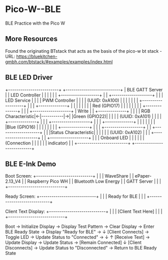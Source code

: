 # Pico-W--BLE
BLE Practice with the Pico W

## More Resources
Found the originating BTstack that acts as the basis of the pico-w bt stack
	- URL:		https://bluekitchen-gmbh.com/btstack/#examples/examples/index.html


## BLE LED Driver
+-------------------------+           +---------------------------+
|     BLE GATT Server     |           |       LED Controller      |
|                         |           |                           |
|  +-------------------+  |           |  +--------------------+   |
|  |   LED Service     |  |           |  |    PWM Controller  |   |
|  |   (UUID: 0xA100)  |  |           |  |                    |   |
|  +-------------------+  |           |  |  +--------------+  |   |
|         |               |           |  |  | Red (GPIO17) |  |   |
|         |               |           |  |  +--------------+  |   |
|  +-------------------+  |    Write  |  |  +--------------+  |   |
|  | RGB Characteristic|<-|-----------|->|  |Green (GPIO22)|  |   |
|  | (UUID: 0xA101)    |  |           |  |  +--------------+  |   |
|  +-------------------+  |           |  |  +--------------+  |   |
|         |               |           |  |  |Blue (GPIO16) |  |   |
|         |               |           |  |  +--------------+  |   |
|  +-------------------+  |           |  +--------------------+   |
|  |Status Characteristic| |           |                           |
|  | (UUID: 0xA102)     | |           |  +--------------------+   |
|  +-------------------+  |           |  |  Onboard LED       |   |
|                         |           |  |  (Connection       |   |
|                         |           |  |   indicator)       |   |
+-------------------------+           +---------------------------+

## BLE E-Ink Demo

Boot Screen:
+----------------------------+
|                            |
| WaveShare                  |
| ePaper-2.13_V4            |
| Raspberry Pico WH         |
| Bluetooth Low Energy      |
|    GATT Server            |
|                            |
+----------------------------+

Ready Screen:
+----------------------------+
|                            |
| Ready for BLE              |
|                            |
+----------------------------+

Client Text Display:
+----------------------------+
|                            |
| [Client Text Here]         |
|                            |
+----------------------------+

Boot → Initialize Display → Display Test Pattern → Clear Display → 
Enter BLE Ready State → Display "Ready for BLE" →
↓
[Client Connects] → Toggle LED → Update Status to "Connected" →
↓                                                               ↑
[Receive Text] → Update Display → Update Status → [Remain Connected]
↓
[Client Disconnects] → Update Status to "Disconnected" → Return to BLE Ready State